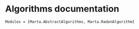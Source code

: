 # Algorithms documentation

```@autodocs
Modules = [Marta.AbstractAlgorithms, Marta.RadonAlgorithm]
```
